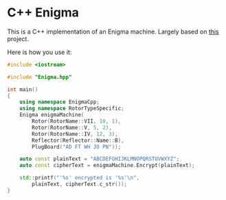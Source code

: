 # C++ Enigma

This is a C++ implementation of an Enigma machine. Largely based on [this](https://github.com/mikepound/enigma) project.

Here is how you use it:

```c++
#include <iostream>

#include "Enigma.hpp"

int main()
{
	using namespace EnigmaCpp;
	using namespace RotorTypeSpecific;
	Enigma enigmaMachine(
		Rotor(RotorName::VII, 10, 1),
		Rotor(RotorName::V, 5, 2),
		Rotor(RotorName::IV, 12, 3),
		Reflector(Reflector::Name::B),
		PlugBoard("AD FT WH JO PN"));

	auto const plainText = "ABCDEFGHIJKLMNOPQRSTUVWXYZ";
	auto const cipherText = enigmaMachine.Encrypt(plainText);

	std::printf("'%s' encrypted is '%s'\n",
		plainText, cipherText.c_str());
}

```

